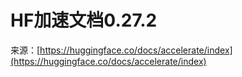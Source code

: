 # HF加速文档0.27.2

来源：[https://huggingface.co/docs/accelerate/index](https://huggingface.co/docs/accelerate/index)

